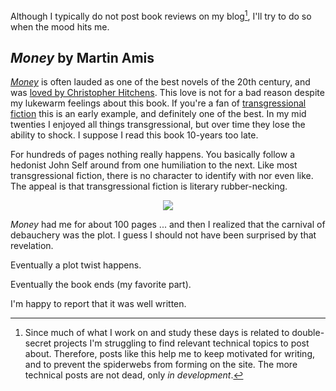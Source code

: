 Although I typically do not post book reviews on my blog[^1], I'll try to do so when the mood hits me.

## *Money* by Martin Amis

*[Money](http://www.amazon.com/gp/product/0143116959)* is often lauded as one of the best novels of the 20th century, and was [loved by Christopher Hitchens](http://fogus.me/static/hitch/).  This love is not for a bad reason despite my lukewarm feelings about this book.  If you're a fan of [transgressional fiction](http://en.wikipedia.org/wiki/Transgressive_fiction) this is an early example, and definitely one of the best.  In my mid twenties I enjoyed all things transgressional, but over time they lose the ability to shock.  I suppose I read this book 10-years too late.

For hundreds of pages nothing really happens.  You basically follow a hedonist John Self around from one humiliation to the next.  Like most transgressional fiction, there is no character to identify with nor even like.  The appeal is that transgressional fiction is literary rubber-necking.

<center>
<a href="http://www.amazon.com/gp/product/0143116959/ref=as_li_tf_il?ie=UTF8&tag=fogus-20&linkCode=as2&camp=1789&creative=9325&creativeASIN=0143116959"><img border="0" src="http://ws.assoc-amazon.com/widgets/q?_encoding=UTF8&Format=_SL160_&ASIN=0143116959&MarketPlace=US&ID=AsinImage&WS=1&tag=fogus-20&ServiceVersion=20070822" ></a><img src="http://www.assoc-amazon.com/e/ir?t=fogus-20&l=as2&o=1&a=0143116959" width="1" height="1" border="0" alt="" style="border:none !important; margin:0px !important;" />
</center>

*Money* had me for about 100 pages ... and then I realized that the carnival of debauchery was the plot.  I guess I should not have been surprised by that revelation.

Eventually a plot twist happens.  

Eventually the book ends (my favorite part).  

I'm happy to report that it was well written.

[^1]: Since much of what I work on and study these days is related to double-secret projects I'm struggling to find relevant technical topics to post about.  Therefore, posts like this help me to keep motivated for writing, and to prevent the spiderwebs from forming on the site.  The more technical posts are not dead, only *in development*. 
